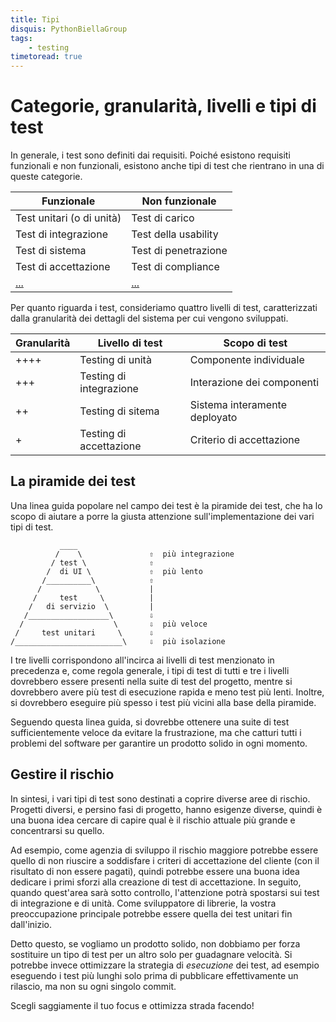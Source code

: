 ```yaml
---
title: Tipi
disquis: PythonBiellaGroup
tags:
    - testing
timetoread: true
---
```


# Categorie, granularità, livelli e tipi di test

In generale, i test sono definiti dai requisiti.  Poiché esistono
requisiti funzionali e non funzionali, esistono anche tipi di test che
rientrano in una di queste categorie.

| Funzionale                | Non funzionale       |
|---------------------------|----------------------|
| Test unitari (o di unità) | Test di carico       |
| Test di integrazione      | Test della usability |
| Test di sistema           | Test di penetrazione |
| Test di accettazione      | Test di compliance   |
| [...][guru99:types]       | [...][guru99:types]  |

[guru99:types]: https://www.guru99.com/types-of-software-testing.html

Per quanto riguarda i test, consideriamo quattro livelli di test,
caratterizzati dalla granularità dei dettagli del sistema per cui vengono
sviluppati.

| Granularità | Livello di test         | Scopo di test                 |
|-------------|-------------------------|-------------------------------|
| ++++        | Testing di unità        | Componente individuale        |
| +++         | Testing di integrazione | Interazione dei componenti    |
| ++          | Testing di sitema       | Sistema interamente deployato |
| +           | Testing di accettazione | Criterio di accettazione      |

## La piramide dei test

Una linea guida popolare nel campo dei test è la piramide dei test, che
ha lo scopo di aiutare a porre la giusta attenzione sull'implementazione
dei vari tipi di test.

```console
           ____
          /    \               ⇧  più integrazione
         / test \              ⇧
        /  di UI \             ⇧  più lento
       /__________\            ⇧
      /            \           |
     /     test     \          |
    /   di servizio  \         |
   /__________________\        ⇩
  /                    \       ⇩  più veloce
 /     test unitari     \      ⇩
/________________________\     ⇩  più isolazione
```

I tre livelli corrispondono all'incirca ai livelli di test menzionato in
precedenza e, come regola generale, i tipi di test di tutti e tre i
livelli dovrebbero essere presenti nella suite di test del progetto,
mentre si dovrebbero avere più test di esecuzione rapida e meno test più
lenti.  Inoltre, si dovrebbero eseguire più spesso i test più vicini alla
base della piramide.

Seguendo questa linea guida, si dovrebbe ottenere una suite di test
sufficientemente veloce da evitare la frustrazione, ma che catturi tutti
i problemi del software per garantire un prodotto solido in ogni momento.

## Gestire il rischio

In sintesi, i vari tipi di test sono destinati a coprire diverse aree di
rischio.  Progetti diversi, e persino fasi di progetto, hanno esigenze
diverse, quindi è una buona idea cercare di capire qual è il rischio
attuale più grande e concentrarsi su quello.

Ad esempio, come agenzia di sviluppo il rischio maggiore potrebbe essere
quello di non riuscire a soddisfare i criteri di accettazione del cliente
(con il risultato di non essere pagati), quindi potrebbe essere una buona
idea dedicare i primi sforzi alla creazione di test di accettazione.  In
seguito, quando quest'area sarà sotto controllo, l'attenzione potrà
spostarsi sui test di integrazione e di unità.  Come sviluppatore di
librerie, la vostra preoccupazione principale potrebbe essere quella dei
test unitari fin dall'inizio.

Detto questo, se vogliamo un prodotto solido, non dobbiamo per forza
sostituire un tipo di test per un altro solo per guadagnare velocità.
Si potrebbe invece ottimizzare la strategia di *esecuzione* dei test,
ad esempio eseguendo i test più lunghi solo prima di pubblicare
effettivamente un rilascio, ma non su ogni singolo commit.

Scegli saggiamente il tuo focus e ottimizza strada facendo!

